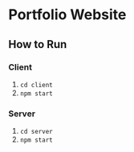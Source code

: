 # Portfolio Website
## How to Run
### Client
1. `cd client`
2. `npm start`

### Server
1. `cd server`
2. `npm start`
